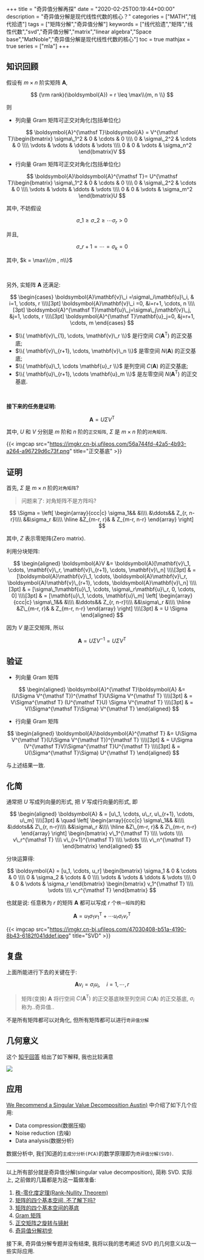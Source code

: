 +++
title = "奇异值分解再探"
date = "2020-02-25T00:19:44+00:00"
description = "奇异值分解是现代线性代数的核心？"
categories = ["MATH","线代拾遗"]
tags = ["矩阵分解","奇异值分解"]
keywords = ["线代拾遗","矩阵","线性代数","svd","奇异值分解","matrix","linear algebra","Space base","MatNoble","奇异值分解是现代线性代数的核心"]
toc = true
mathjax = true
series = ["mla"]
+++

<!--more-->

## 知识回顾

假设有 $m\times n$ 阶实矩阵 $\boldsymbol{A}$, 

$$
{\rm rank}(\boldsymbol{A}) = r \leq \max\\{m, n \\}
$$ 

则

- 列向量 Gram 矩阵可正交对角化(包括单位化)

$$
\boldsymbol{A}^{\mathsf T}\boldsymbol{A} = V^{\mathsf T}\begin{bmatrix} \sigma\_1^2 & 0 & \cdots & 0 \\\\
0 & \sigma\_2^2 & \cdots & 0 \\\\
\vdots & \vdots & \ddots & \vdots \\\\
0 & 0 & \vdots & \sigma_n^2 
\end{bmatrix}V
$$

- 行向量 Gram 矩阵可正交对角化(包括单位化)

$$
\boldsymbol{A}\boldsymbol{A}^{\mathsf T}= U^{\mathsf T}\begin{bmatrix} \sigma\_1^2 & 0 & \cdots & 0 \\\\
0 & \sigma\_2^2 & \cdots & 0 \\\\
\vdots & \vdots & \ddots & \vdots \\\\
0 & 0 & \vdots & \sigma_m^2 
\end{bmatrix}U
$$

其中, 不妨假设

$$\sigma\_1 \geq \sigma\_2 \geq \cdots \sigma_r > 0$$

并且, 

$$\sigma\_{r+1} = \cdots = \sigma_k = 0  $$

其中, $k = \max\\{m , n\\}$

<br />

另外, 实矩阵 $\boldsymbol{A}$ 还满足:

$$
\begin{cases}
\boldsymbol{A}\mathbf{v}\_i =\sigma\_i\mathbf{u}\_i, & i=1, \cdots, r
\\\\[3pt]
\boldsymbol{A}\mathbf{v}\_i =0,  &i=r+1, \cdots, n
\\\\[3pt]
\boldsymbol{A}^{\mathsf T}\mathbf{u}\_j=\sigma\_j\mathbf{v}\_j, &j=1, \cdots, r
\\\\[3pt]
\boldsymbol{A}^{\mathsf T}\mathbf{u}_j=0,  &j=r+1, \cdots, m
\end{cases}
$$

- $\\{ \mathbf{v}\_{1}, \cdots, \mathbf{v}\_r \\}$ 是行空间 $C(\boldsymbol{A}^{\mathsf T})$ 的正交基底;
- $\\{ \mathbf{v}\_{r+1}, \cdots, \mathbf{v}\_n \\}$ 是零空间 $N(\boldsymbol{A})$ 的正交基底;
- $\\{ \mathbf{u}\_1, \cdots \mathbf{u}_r \\}$ 是列空间 $C(\boldsymbol{A})$ 的正交基底;
- $\\{ \mathbf{u}\_{r+1}, \cdots \mathbf{u}_m \\}$ 是左零空间 $N(\boldsymbol{A}^{\mathsf T})$ 的正交基底.

<br />

**接下来的任务是证明:**

$$
\boldsymbol{A} = U\Sigma V^{\mathsf T}
$$

其中, $U$ 和 $V$ 分别是 $m$ 阶和 $n$ 阶的`正交矩阵`, $\Sigma$ 是 $m\times n$ 阶的`对角矩阵`. 

{{< imgcap src="https://imgkr.cn-bj.ufileos.com/56a744fd-42a5-4b93-a264-a96729d6c73f.png" title="正交基底" >}}

## 证明

首先, $\Sigma$ 是 $m\times n$ 阶的`对角矩阵`?

> 问题来了: 对角矩阵不是方阵吗?

$$
	\Sigma = \left[
	\begin{array}{ccc|c}
\sigma_1&&  &\\\\ 
&\ddots&& Z_{r, n-r}\\\\ 
&&\sigma_r &\\\\
\hline &Z_{m-r, r}& & Z_{m-r, n-r} 
	\end{array}
	\right]
$$

其中, $Z$ 表示零矩阵(Zero matrix).

利用分块矩阵:

$$
\begin{aligned}
\boldsymbol{A}V &= \boldsymbol{A}[\mathbf{v}\_1,  \cdots, \mathbf{v}\_r, \mathbf{v}\_{r+1}, \cdots, \mathbf{v}\_n] \\\\[3pt]
& = [\boldsymbol{A}\mathbf{v}\_1,  \cdots, \boldsymbol{A}\mathbf{v}\_r, \boldsymbol{A}\mathbf{v}\_{r+1}, \cdots, \boldsymbol{A}\mathbf{v}\_n]  \\\\[3pt]
& = [\sigma\_1\mathbf{u}\_1, \cdots, \sigma\_r\mathbf{u}\_r, 0, \cdots, 0] \\\\[3pt]
& = [\mathbf{u}\_1, \cdots, \mathbf{u}\_m] \left[
	\begin{array}{ccc|c}
\sigma\_1&&  &\\\\ 
&\ddots&& Z_{r, n-r}\\\\ 
&&\sigma\_r &\\\\
\hline &Z\_{m-r, r}& & Z_{m-r, n-r} 
	\end{array}
	\right] \\\\[3pt]
  & = U \Sigma
\end{aligned}
$$

因为 $V$ 是正交矩阵, 所以

$$
\boldsymbol{A} = U\Sigma V^{-1} = U\Sigma V^{\mathsf T}
$$

## 验证

- 列向量 Gram 矩阵

$$
\begin{aligned}
\boldsymbol{A}^{\mathsf T}\boldsymbol{A} &= (U\Sigma V^{\mathsf T})^{\mathsf T}U\Sigma V^{\mathsf T} \\\\[3pt]
& = V\Sigma^{\mathsf T} (U^{\mathsf T}U) \Sigma V^{\mathsf T} \\\\[3pt]
& = V(\Sigma^{\mathsf T}\Sigma) V^{\mathsf T}
\end{aligned}
$$

- 行向量 Gram 矩阵

$$
\begin{aligned}
\boldsymbol{A}\boldsymbol{A}^{\mathsf T} &= U\Sigma V^{\mathsf T}(U\Sigma V^{\mathsf T})^{\mathsf T} \\\\[3pt]
& = U\Sigma (V^{\mathsf T}V)\Sigma^{\mathsf T}U^{\mathsf T} \\\\[3pt]
& = U(\Sigma^{\mathsf T}\Sigma) U^{\mathsf T}
\end{aligned}
$$

与上述结果一致.

## 化简

通常把 $U$ 写成列向量的形式, 把 $V$ 写成行向量的形式, 即

$$
\begin{aligned}
\boldsymbol{A} & = [u\_1, \cdots, u\_r, u\_{r+1}, \cdots,  u\_m]
\\\\[3pt]
& \quad \left[
	\begin{array}{ccc|c}
\sigma\_1&&  &\\\\ 
&\ddots&& Z\_{r, n-r}\\\\ 
&&\sigma\_r &\\\\
\hline &Z\_{m-r, r}& & Z\_{m-r, n-r} 
	\end{array} \right] 
  \begin{bmatrix}
  v\_1^{\mathsf T} \\\\
  \vdots \\\\
  v\_r^{\mathsf T} \\\\
   v\_{r+1}^{\mathsf T} \\\\
  \vdots \\\\
    v\_n^{\mathsf T}
  \end{bmatrix}
  \end{aligned}
$$

分块运算得:

$$
\boldsymbol{A} = [u_1, \cdots, u_r]
\begin{bmatrix} \sigma_1 & 0 & \cdots & 0 \\\\
0 & \sigma_2 & \cdots & 0 \\\\
\vdots & \vdots & \ddots & \vdots \\\\
0 & 0 & \vdots & \sigma_r
\end{bmatrix}
  \begin{bmatrix}
  v_1^{\mathsf T} \\\\
  \vdots \\\\
  v_r^{\mathsf T}
  \end{bmatrix}
$$

也就是说: 任意秩为 $r$ 的矩阵 $\boldsymbol{A}$ 都可以写成 $r$ 个`秩一矩阵`的和

$$
\boldsymbol{A} = u_1\sigma_1 v_1^{\mathsf T} + \cdots u_r\sigma_r v_r^{\mathsf T}
$$

{{< imgcap src="https://imgkr.cn-bj.ufileos.com/47030408-b51a-4190-8b43-6182f041ddef.jpeg" title="SVD" >}}


## 复盘

上面所能进行下去的关键在于:

$$
\boldsymbol{A}v_i = \sigma_i u_i, \quad i = 1, \cdots, r
$$

> 矩阵(变换) $\boldsymbol{A}$ 将行空间 $C(\boldsymbol{A}^{\mathsf T})$ 的正交基底映至列空间 $C(\boldsymbol{A})$ 的正交基底, $\sigma_i$ 称为..奇异值..

不是所有矩阵都可以对角化, 但所有矩阵都可以进行`奇异值分解`

## 几何意义

这个 [知乎回答](https://zhuanlan.zhihu.com/p/57803955) 给出了如下解释, 我也比较满意

![](https://imgkr.cn-bj.ufileos.com/f3070f87-ddd7-430b-bbb5-83172534d3f0.png)


## 应用

[We Recommend a Singular Value Decomposition Austin)](http://www.ams.org/publicoutreach/feature-column/fcarc-svd "We Recommend a Singular Value Decomposition (David Austin)") 中介绍了如下几个应用:

- Data compression(数据压缩)
- Noise reduction (去噪)
- Data analysis(数据分析)

数据分析中, 我们知道的`主成分分析(PCA)`的数学原理即为`奇异值分解(SVD)`.

<hr />

以上所有部分就是奇异值分解(singular value decomposition), 简称 SVD. 实际上, 之前做的几篇都是为这一篇做准备:

1. [秩-零化度定理(Rank-Nullity Theorem)](https://matnoble.me/posts/rank-nullity/)
2. [矩阵的四个基本空间, 不了解下吗?](https://matnoble.me/posts/matrix4basicth/)
3. [矩阵的四个基本空间的基底](https://matnoble.me/posts/basicspacebase/)
4. [Gram 矩阵](https://matnoble.me/posts/gram/)
5. [正交矩阵之旋转与镜射](https://matnoble.me/posts/rotationandmirroring/)
6. [奇异值分解初步](https://matnoble.me/posts/svd/)

接下来, 奇异值分解专题并没有结束, 我将以我的思考阐述 SVD 的几何意义以及一些实际应用.
